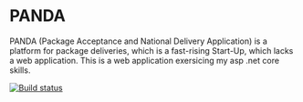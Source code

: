 # PANDA

PANDA (Package Acceptance and National Delivery Application) is a platform for package deliveries, which is a fast-rising Start-Up, which lacks a web application. This is a web application exersicing my asp .net core skills.

[![Build status](https://ci.appveyor.com/api/projects/status/4n62shk72pm0au75?svg=true)](https://ci.appveyor.com/project/thelad43/panda)
